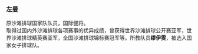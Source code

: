 ### 左曼

原沙滩排球国家队队员，国际健将。  
取得过国内外沙滩排球各项赛事的优异成绩，曾获得世界沙滩排球公开赛亚军，世界沙滩排球精英赛亚军，全国沙滩排球锦标赛冠军等。所教队员**缪伊雯**，被选入国家女子排球队。